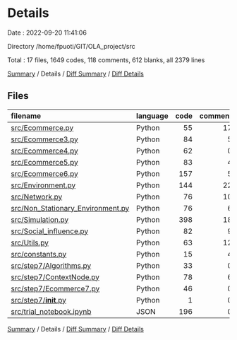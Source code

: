 # Details

Date : 2022-09-20 11:41:06

Directory /home/fpuoti/GIT/OLA_project/src

Total : 17 files,  1649 codes, 118 comments, 612 blanks, all 2379 lines

[Summary](results.md) / Details / [Diff Summary](diff.md) / [Diff Details](diff-details.md)

## Files
| filename | language | code | comment | blank | total |
| :--- | :--- | ---: | ---: | ---: | ---: |
| [src/Ecommerce.py](/src/Ecommerce.py) | Python | 55 | 17 | 22 | 94 |
| [src/Ecommerce3.py](/src/Ecommerce3.py) | Python | 84 | 5 | 31 | 120 |
| [src/Ecommerce4.py](/src/Ecommerce4.py) | Python | 62 | 0 | 24 | 86 |
| [src/Ecommerce5.py](/src/Ecommerce5.py) | Python | 83 | 4 | 25 | 112 |
| [src/Ecommerce6.py](/src/Ecommerce6.py) | Python | 157 | 5 | 69 | 231 |
| [src/Environment.py](/src/Environment.py) | Python | 144 | 22 | 73 | 239 |
| [src/Network.py](/src/Network.py) | Python | 76 | 10 | 23 | 109 |
| [src/Non_Stationary_Environment.py](/src/Non_Stationary_Environment.py) | Python | 76 | 6 | 44 | 126 |
| [src/Simulation.py](/src/Simulation.py) | Python | 398 | 18 | 163 | 579 |
| [src/Social_influence.py](/src/Social_influence.py) | Python | 82 | 9 | 26 | 117 |
| [src/Utils.py](/src/Utils.py) | Python | 63 | 12 | 39 | 114 |
| [src/constants.py](/src/constants.py) | Python | 15 | 4 | 8 | 27 |
| [src/step7/Algorithms.py](/src/step7/Algorithms.py) | Python | 33 | 0 | 10 | 43 |
| [src/step7/ContextNode.py](/src/step7/ContextNode.py) | Python | 78 | 6 | 32 | 116 |
| [src/step7/Ecommerce7.py](/src/step7/Ecommerce7.py) | Python | 46 | 0 | 22 | 68 |
| [src/step7/__init__.py](/src/step7/__init__.py) | Python | 1 | 0 | 0 | 1 |
| [src/trial_notebook.ipynb](/src/trial_notebook.ipynb) | JSON | 196 | 0 | 1 | 197 |

[Summary](results.md) / Details / [Diff Summary](diff.md) / [Diff Details](diff-details.md)
